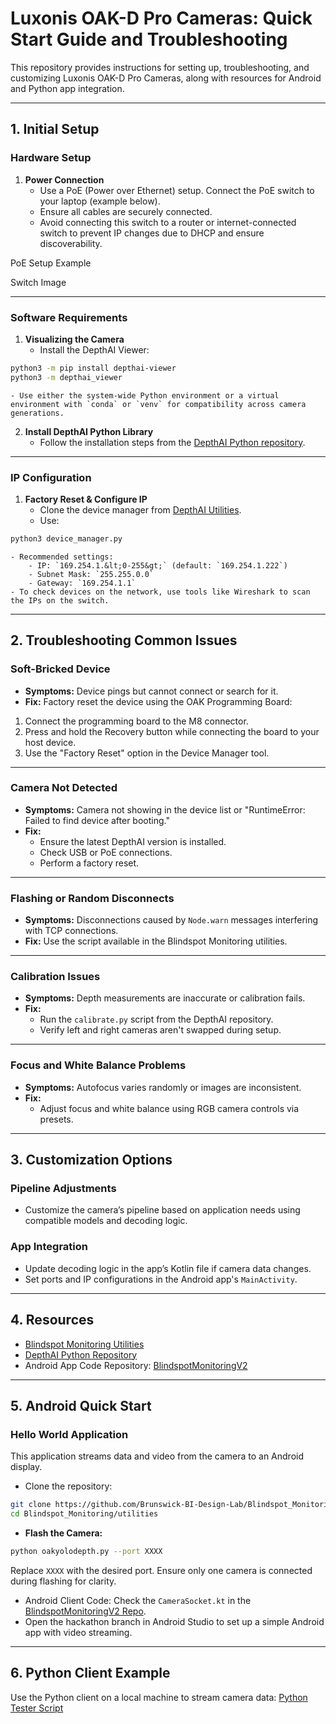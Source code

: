 



# Luxonis OAK-D Pro Cameras: Quick Start Guide and Troubleshooting

This repository provides instructions for setting up, troubleshooting, and customizing Luxonis OAK-D Pro Cameras, along with resources for Android and Python app integration.

---

## 1. Initial Setup

### **Hardware Setup**

1. **Power Connection**
    - Use a PoE (Power over Ethernet) setup. Connect the PoE switch to your laptop (example below).
    - Ensure all cables are securely connected.
    - Avoid connecting this switch to a router or internet-connected switch to prevent IP changes due to DHCP and ensure discoverability.

PoE Setup Example

Switch Image

---

### **Software Requirements**

1. **Visualizing the Camera**
    - Install the DepthAI Viewer:

```bash
python3 -m pip install depthai-viewer
python3 -m depthai_viewer
```

    - Use either the system-wide Python environment or a virtual environment with `conda` or `venv` for compatibility across camera generations.
2. **Install DepthAI Python Library**
    - Follow the installation steps from the [DepthAI Python repository](https://github.com/luxonis/depthai-python).

---

### **IP Configuration**

1. **Factory Reset \& Configure IP**
    - Clone the device manager from [DepthAI Utilities](https://github.com/luxonis/depthai-python/tree/main/utilities).
    - Use:

```bash
python3 device_manager.py
```

    - Recommended settings:
        - IP: `169.254.1.&lt;0-255&gt;` (default: `169.254.1.222`)
        - Subnet Mask: `255.255.0.0`
        - Gateway: `169.254.1.1`
    - To check devices on the network, use tools like Wireshark to scan the IPs on the switch.

---

## 2. Troubleshooting Common Issues

### **Soft-Bricked Device**

- **Symptoms:** Device pings but cannot connect or search for it.
- **Fix:** Factory reset the device using the OAK Programming Board:

1. Connect the programming board to the M8 connector.
2. Press and hold the Recovery button while connecting the board to your host device.
3. Use the "Factory Reset" option in the Device Manager tool.

---

### **Camera Not Detected**

- **Symptoms:** Camera not showing in the device list or "RuntimeError: Failed to find device after booting."
- **Fix:**
    - Ensure the latest DepthAI version is installed.
    - Check USB or PoE connections.
    - Perform a factory reset.

---

### **Flashing or Random Disconnects**

- **Symptoms:** Disconnections caused by `Node.warn` messages interfering with TCP connections.
- **Fix:** Use the script available in the Blindspot Monitoring utilities.

---

### **Calibration Issues**

- **Symptoms:** Depth measurements are inaccurate or calibration fails.
- **Fix:**
    - Run the `calibrate.py` script from the DepthAI repository.
    - Verify left and right cameras aren't swapped during setup.

---

### **Focus and White Balance Problems**

- **Symptoms:** Autofocus varies randomly or images are inconsistent.
- **Fix:**
    - Adjust focus and white balance using RGB camera controls via presets.

---

## 3. Customization Options

### **Pipeline Adjustments**

- Customize the camera’s pipeline based on application needs using compatible models and decoding logic.


### **App Integration**

- Update decoding logic in the app’s Kotlin file if camera data changes.
- Set ports and IP configurations in the Android app's `MainActivity`.

---

## 4. Resources

- [Blindspot Monitoring Utilities](https://github.com/Brunswick-BI-Design-Lab/Blindspot_Monitoring/tree/main)
- [DepthAI Python Repository](https://github.com/luxonis/depthai-python)
- Android App Code Repository: [BlindspotMonitoringV2](https://github.com/Brunswick-BI-Design-Lab/BlindspotMonitoringV2)

---

## 5. Android Quick Start

### **Hello World Application**

This application streams data and video from the camera to an Android display.

- Clone the repository:

```bash
git clone https://github.com/Brunswick-BI-Design-Lab/Blindspot_Monitoring
cd Blindspot_Monitoring/utilities
```

- **Flash the Camera:**

```bash
python oakyolodepth.py --port XXXX
```

Replace `XXXX` with the desired port. Ensure only one camera is connected during flashing for clarity.
- Android Client Code:
Check the `CameraSocket.kt` in the [BlindspotMonitoringV2 Repo](https://github.com/Brunswick-BI-Design-Lab/BlindspotMonitoringV2/blob/master/app/src/main/java/com/example/blindspotmonitoringv2/CameraSocket.kt).
- Open the hackathon branch in Android Studio to set up a simple Android app with video streaming.

---

## 6. Python Client Example

Use the Python client on a local machine to stream camera data:
[Python Tester Script](https://github.com/Brunswick-BI-Design-Lab/Blindspot_Monitoring/blob/main/utilities/tester2.py)




